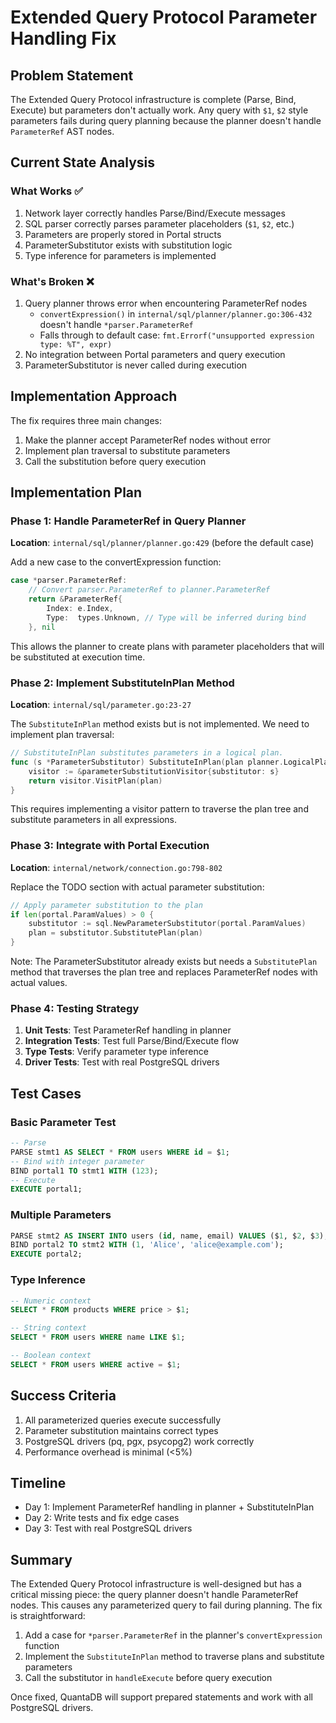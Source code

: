 # Extended Query Protocol Parameter Handling Fix

## Problem Statement
The Extended Query Protocol infrastructure is complete (Parse, Bind, Execute) but parameters don't actually work. Any query with `$1`, `$2` style parameters fails during query planning because the planner doesn't handle `ParameterRef` AST nodes.

## Current State Analysis

### What Works ✅
1. Network layer correctly handles Parse/Bind/Execute messages
2. SQL parser correctly parses parameter placeholders (`$1`, `$2`, etc.)
3. Parameters are properly stored in Portal structs
4. ParameterSubstitutor exists with substitution logic
5. Type inference for parameters is implemented

### What's Broken ❌
1. Query planner throws error when encountering ParameterRef nodes
   - `convertExpression()` in `internal/sql/planner/planner.go:306-432` doesn't handle `*parser.ParameterRef`
   - Falls through to default case: `fmt.Errorf("unsupported expression type: %T", expr)`
2. No integration between Portal parameters and query execution
3. ParameterSubstitutor is never called during execution

## Implementation Approach

The fix requires three main changes:
1. Make the planner accept ParameterRef nodes without error
2. Implement plan traversal to substitute parameters
3. Call the substitution before query execution

## Implementation Plan

### Phase 1: Handle ParameterRef in Query Planner
**Location**: `internal/sql/planner/planner.go:429` (before the default case)

Add a new case to the convertExpression function:

```go
case *parser.ParameterRef:
    // Convert parser.ParameterRef to planner.ParameterRef
    return &ParameterRef{
        Index: e.Index,
        Type:  types.Unknown, // Type will be inferred during bind
    }, nil
```

This allows the planner to create plans with parameter placeholders that will be substituted at execution time.

### Phase 2: Implement SubstituteInPlan Method
**Location**: `internal/sql/parameter.go:23-27`

The `SubstituteInPlan` method exists but is not implemented. We need to implement plan traversal:

```go
// SubstituteInPlan substitutes parameters in a logical plan.
func (s *ParameterSubstitutor) SubstituteInPlan(plan planner.LogicalPlan) (planner.LogicalPlan, error) {
    visitor := &parameterSubstitutionVisitor{substitutor: s}
    return visitor.VisitPlan(plan)
}
```

This requires implementing a visitor pattern to traverse the plan tree and substitute parameters in all expressions.

### Phase 3: Integrate with Portal Execution
**Location**: `internal/network/connection.go:798-802`

Replace the TODO section with actual parameter substitution:

```go
// Apply parameter substitution to the plan
if len(portal.ParamValues) > 0 {
    substitutor := sql.NewParameterSubstitutor(portal.ParamValues)
    plan = substitutor.SubstitutePlan(plan)
}
```

Note: The ParameterSubstitutor already exists but needs a `SubstitutePlan` method that traverses the plan tree and replaces ParameterRef nodes with actual values.

### Phase 4: Testing Strategy

1. **Unit Tests**: Test ParameterRef handling in planner
2. **Integration Tests**: Test full Parse/Bind/Execute flow
3. **Type Tests**: Verify parameter type inference
4. **Driver Tests**: Test with real PostgreSQL drivers

## Test Cases

### Basic Parameter Test
```sql
-- Parse
PARSE stmt1 AS SELECT * FROM users WHERE id = $1;
-- Bind with integer parameter
BIND portal1 TO stmt1 WITH (123);
-- Execute
EXECUTE portal1;
```

### Multiple Parameters
```sql
PARSE stmt2 AS INSERT INTO users (id, name, email) VALUES ($1, $2, $3);
BIND portal2 TO stmt2 WITH (1, 'Alice', 'alice@example.com');
EXECUTE portal2;
```

### Type Inference
```sql
-- Numeric context
SELECT * FROM products WHERE price > $1;

-- String context  
SELECT * FROM users WHERE name LIKE $1;

-- Boolean context
SELECT * FROM users WHERE active = $1;
```

## Success Criteria

1. All parameterized queries execute successfully
2. Parameter substitution maintains correct types
3. PostgreSQL drivers (pq, pgx, psycopg2) work correctly
4. Performance overhead is minimal (<5%)

## Timeline

- Day 1: Implement ParameterRef handling in planner + SubstituteInPlan
- Day 2: Write tests and fix edge cases
- Day 3: Test with real PostgreSQL drivers

## Summary

The Extended Query Protocol infrastructure is well-designed but has a critical missing piece: the query planner doesn't handle ParameterRef nodes. This causes any parameterized query to fail during planning. The fix is straightforward:

1. Add a case for `*parser.ParameterRef` in the planner's `convertExpression` function
2. Implement the `SubstituteInPlan` method to traverse plans and substitute parameters
3. Call the substitutor in `handleExecute` before query execution

Once fixed, QuantaDB will support prepared statements and work with all PostgreSQL drivers.